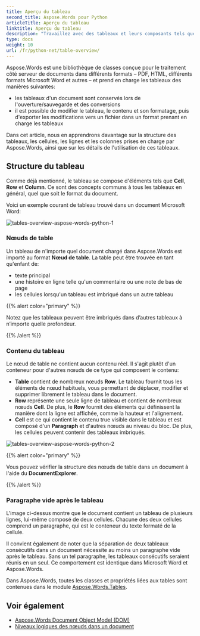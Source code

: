 ```yaml
---
title: Aperçu du tableau
second_title: Aspose.Words pour Python
articleTitle: Aperçu du tableau
linktitle: Aperçu du tableau
description: "Travaillez avec des tableaux et leurs composants tels que des cellules, des lignes et des colonnes dans Aspose.Words pour Python. Comment travailler avec des tableaux dans Python."
type: docs
weight: 10
url: /fr/python-net/table-overview/
---
```


Aspose.Words est une bibliothèque de classes conçue pour le traitement côté serveur de documents dans différents formats – PDF, HTML, différents formats Microsoft Word et autres – et prend en charge les tableaux des manières suivantes:

* les tableaux d'un document sont conservés lors de l'ouverture/sauvegarde et des conversions
* il est possible de modifier le tableau, le contenu et son formatage, puis d'exporter les modifications vers un fichier dans un format prenant en charge les tableaux

Dans cet article, nous en apprendrons davantage sur la structure des tableaux, les cellules, les lignes et les colonnes prises en charge par Aspose.Words, ainsi que sur les détails de l'utilisation de ces tableaux.

## Structure du tableau

Comme déjà mentionné, le tableau se compose d'éléments tels que **Cell**, **Row** et **Column**. Ce sont des concepts communs à tous les tableaux en général, quel que soit le format du document.

Voici un exemple courant de tableau trouvé dans un document Microsoft Word:

![tables-overview-aspose-words-python-1](/words/python-net/table-overview/tables-overview-1.png)

### Nœuds de table

Un tableau de n'importe quel document chargé dans Aspose.Words est importé au format **Nœud de table**. La table peut être trouvée en tant qu'enfant de:

- texte principal
- une histoire en ligne telle qu'un commentaire ou une note de bas de page
- les cellules lorsqu'un tableau est imbriqué dans un autre tableau

{{% alert color="primary" %}}

Notez que les tableaux peuvent être imbriqués dans d’autres tableaux à n’importe quelle profondeur.

{{% /alert %}}

### Contenu du tableau

Le nœud de table ne contient aucun contenu réel. Il s'agit plutôt d'un conteneur pour d'autres nœuds de ce type qui composent le contenu:

- **Table** contient de nombreux nœuds **Row**. Le tableau fournit tous les éléments de nœud habituels, vous permettant de déplacer, modifier et supprimer librement le tableau dans le document.
- **Row** représente une seule ligne de tableau et contient de nombreux nœuds **Cell**. De plus, le **Row** fournit des éléments qui définissent la manière dont la ligne est affichée, comme la hauteur et l'alignement.
- **Cell** est ce qui contient le contenu true visible dans le tableau et est composé d'un **Paragraph** et d'autres nœuds au niveau du bloc. De plus, les cellules peuvent contenir des tableaux imbriqués.

![tables-overview-aspose-words-python-2](/words/python-net/table-overview/tables-overview-2.png)

{{% alert color="primary" %}}

Vous pouvez vérifier la structure des nœuds de table dans un document à l'aide du **DocumentExplorer**.

{{% /alert %}}

### Paragraphe vide après le tableau

L'image ci-dessus montre que le document contient un tableau de plusieurs lignes, lui-même composé de deux cellules. Chacune des deux cellules comprend un paragraphe, qui est le conteneur du texte formaté de la cellule.

Il convient également de noter que la séparation de deux tableaux consécutifs dans un document nécessite au moins un paragraphe vide après le tableau. Sans un tel paragraphe, les tableaux consécutifs seraient réunis en un seul. Ce comportement est identique dans Microsoft Word et Aspose.Words.

Dans Aspose.Words, toutes les classes et propriétés liées aux tables sont contenues dans le module [Aspose.Words.Tables](https://reference.aspose.com/words/python-net/aspose.words.tables/).

## Voir également

* [Aspose.Words Document Object Model (DOM)](/words/fr/python-net/aspose-words-document-object-model/)
* [Niveaux logiques des nœuds dans un document](/words/fr/python-net/logical-levels-of-nodes-in-a-document/)